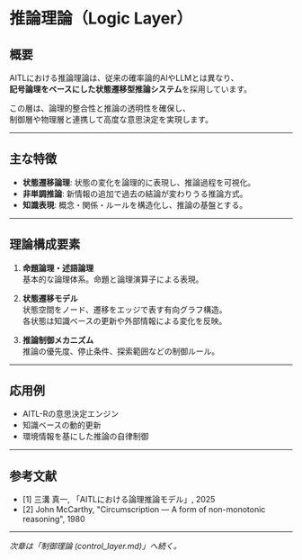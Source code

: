 # 推論理論（Logic Layer）

## 概要

AITLにおける推論理論は、従来の確率論的AIやLLMとは異なり、  
**記号論理をベースにした状態遷移型推論システム**を採用しています。

この層は、論理的整合性と推論の透明性を確保し、  
制御層や物理層と連携して高度な意思決定を実現します。

---

## 主な特徴

- **状態遷移論理**: 状態の変化を論理的に表現し、推論過程を可視化。  
- **非単調推論**: 新情報の追加で過去の結論が変わりうる推論方式。  
- **知識表現**: 概念・関係・ルールを構造化し、推論の基盤とする。

---

## 理論構成要素

1. **命題論理・述語論理**  
   基本的な論理体系。命題と論理演算子による表現。

2. **状態遷移モデル**  
   状態空間をノード、遷移をエッジで表す有向グラフ構造。  
   各状態は知識ベースの更新や外部情報による変化を反映。

3. **推論制御メカニズム**  
   推論の優先度、停止条件、探索範囲などの制御ルール。

---

## 応用例

- AITL-Rの意思決定エンジン  
- 知識ベースの動的更新  
- 環境情報を基にした推論の自律制御

---

## 参考文献

- [1] 三溝 真一, 「AITLにおける論理推論モデル」, 2025  
- [2] John McCarthy, "Circumscription — A form of non-monotonic reasoning", 1980

---

*次章は「制御理論 (control_layer.md)」へ続く。*
